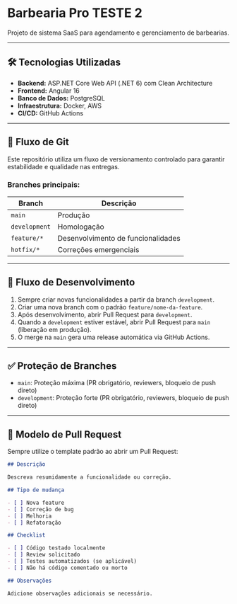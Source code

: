 # Barbearia Pro TESTE 2

Projeto de sistema SaaS para agendamento e gerenciamento de barbearias.

---

## 🛠️ Tecnologias Utilizadas

- **Backend:** ASP.NET Core Web API (.NET 6) com Clean Architecture
- **Frontend:** Angular 16
- **Banco de Dados:** PostgreSQL
- **Infraestrutura:** Docker, AWS
- **CI/CD:** GitHub Actions

---

## 🌿 Fluxo de Git

Este repositório utiliza um fluxo de versionamento controlado para garantir estabilidade e qualidade nas entregas.

### Branches principais:

| Branch | Descrição |
|--------|-----------|
| `main` | Produção |
| `development` | Homologação |
| `feature/*` | Desenvolvimento de funcionalidades |
| `hotfix/*` | Correções emergenciais |

---

## 🚀 Fluxo de Desenvolvimento

1. Sempre criar novas funcionalidades a partir da branch `development`.
2. Criar uma nova branch com o padrão `feature/nome-da-feature`.
3. Após desenvolvimento, abrir Pull Request para `development`.
4. Quando a `development` estiver estável, abrir Pull Request para `main` (liberação em produção).
5. O merge na `main` gera uma release automática via GitHub Actions.

---

## ✅ Proteção de Branches

- `main`: Proteção máxima (PR obrigatório, reviewers, bloqueio de push direto)
- `development`: Proteção forte (PR obrigatório, reviewers, bloqueio de push direto)

---

## 🎯 Modelo de Pull Request

Sempre utilize o template padrão ao abrir um Pull Request:

```markdown
## Descrição

Descreva resumidamente a funcionalidade ou correção.

## Tipo de mudança

- [ ] Nova feature
- [ ] Correção de bug
- [ ] Melhoria
- [ ] Refatoração

## Checklist

- [ ] Código testado localmente
- [ ] Review solicitado
- [ ] Testes automatizados (se aplicável)
- [ ] Não há código comentado ou morto

## Observações

Adicione observações adicionais se necessário.
